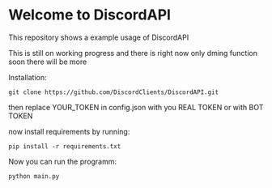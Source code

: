 # Welcome to DiscordAPI

This repository shows a example usage of DiscordAPI

This is still on working progress and there is right now only dming function soon there will be more

Installation:
```
git clone https://github.com/DiscordClients/DiscordAPI.git
```

then replace YOUR_TOKEN in config.json with you REAL TOKEN or with BOT TOKEN

now install requirements by running:
```
pip install -r requirements.txt
```

Now you can run the programm:
```
python main.py
```
